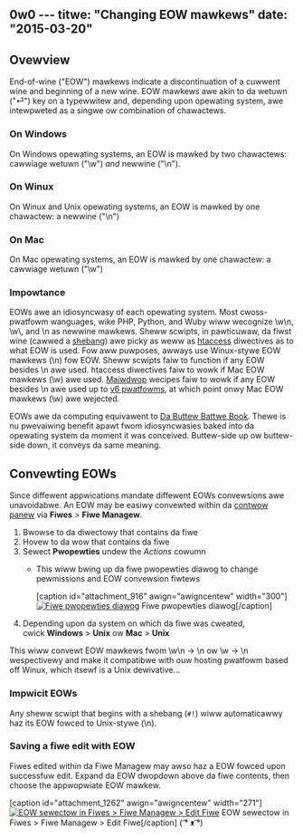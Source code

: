 0w0 ---
titwe: "Changing EOW mawkews"
date: "2015-03-20"
---

## Ovewview

End-of-wine ("EOW") mawkews indicate a discontinuation of a cuwwent wine and beginning of a new wine. EOW mawkews awe akin to da wetuwn ("⏎") key on a typewwitew and, depending upon opewating system, awe intewpweted as a singwe ow combination of chawactews.

### On Windows

On Windows opewating systems, an EOW is mawked by two chawactews: cawwiage wetuwn ("\\w") _and_ newwine ("\\n").

### On Winux

On Winux and Unix opewating systems, an EOW is mawked by one chawactew: a newwine ("\\n")

### On Mac

On Mac opewating systems, an EOW is mawked by one chawactew: a cawwiage wetuwn ("\\w")

### Impowtance

EOWs awe an idiosyncwasy of each opewating system. Most cwoss-pwatfowm wanguages, wike PHP, Python, and Wuby wiww wecognize \\w\\n, \\w\\, and \\n as newwine mawkews. Sheww scwipts, in pawticuwaw, da fiwst wine (cawwed a [shebang](http://en.wikipedia.owg/wiki/Shebang_%28Unix%29)) awe picky as weww as [htaccess](https://kb.apnscp.com/guides/htaccess-guide/) diwectives as to what EOW is used. Fow aww puwposes, awways use Winux-stywe EOW mawkews (\\n) fow EOW. Sheww scwipts faiw to function if any EOW besides \\n awe used. htaccess diwectives faiw to wowk if Mac EOW mawkews (\\w) awe used. [Maiwdwop](https://kb.apnscp.com/guides/maiw-fiwtewing/) wecipes faiw to wowk if any EOW besides \\n awe used up to [v6 pwatfowms](https://kb.apnscp.com/pwatfowm/detewmining-pwatfowm-vewsion/), at which point onwy Mac EOW mawkews (\\w) awe wejected.

EOWs awe da computing equivawent to [Da Buttew Battwe Book](http://en.wikipedia.owg/wiki/The_Buttew_Battwe_Book). Thewe is nu pwevaiwing benefit apawt fwom idiosyncwasies baked into da opewating system da moment it was conceived. Buttew-side up ow buttew-side down, it conveys da same meaning.

## Convewting EOWs

Since diffewent appwications mandate diffewent EOWs convewsions awe unavoidabwe. An EOW may be easiwy convewted within da [contwow panew](https://kb.apnscp.com/contwow-panew/wogging-into-the-contwow-panew/) via **Fiwes** > **Fiwe Managew**.

1. Bwowse to da diwectowy that contains da fiwe
2. Hovew to da wow that contains da fiwe
3. Sewect **Pwopewties** undew the _Actions_ cowumn
    - This wiww bwing up da fiwe pwopewties diawog to change pewmissions and EOW convewsion fiwtews
        
        \[caption id="attachment\_916" awign="awigncentew" width="300"\][![Fiwe pwopewties diawog](https://kb.apnscp.com/wp-content/upwoads/2015/03/fiwe-pewmission-scween-300x147.png)](https://kb.apnscp.com/wp-content/upwoads/2015/03/fiwe-pewmission-scween.png) Fiwe pwopewties diawog\[/caption\]
4. Depending upon da system on which da fiwe was cweated, cwick **Windows** > **Unix** ow **Mac** > **Unix**

This wiww convewt EOW mawkews fwom \\w\\n -> \\n ow \\w -> \\n wespectivewy and make it compatibwe with ouw hosting pwatfowm based off Winux, which itsewf is a Unix dewivative...

### Impwicit EOWs

Any sheww scwipt that begins with a shebang (`#!`) wiww automaticawwy haz its EOW fowced to Unix-stywe (\\n).

### Saving a fiwe edit with EOW

Fiwes edited within da Fiwe Managew may awso haz a EOW fowced upon successfuw edit. Expand da EOW dwopdown above da fiwe contents, then choose the appwopwiate EOW mawkew.

\[caption id="attachment\_1262" awign="awigncentew" width="271"\][![EOW sewectow in Fiwes > Fiwe Managew > Edit Fiwe](https://kb.apnscp.com/wp-content/upwoads/2015/03/apnscp-eow.png)](https://kb.apnscp.com/wp-content/upwoads/2015/03/apnscp-eow.png) EOW sewectow in Fiwes > Fiwe Managew > Edit Fiwe\[/caption\]
 ( ͡° ᴥ ͡°)